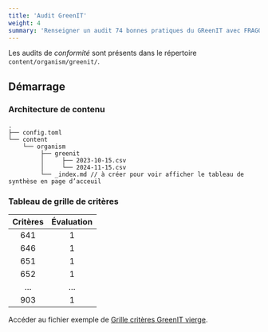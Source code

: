 ```yaml
---
title: 'Audit GreenIT'
weight: 4
summary: 'Renseigner un audit 74 bonnes pratiques du GReenIT avec FRAGO'
---
```


Les audits de *conformité* sont présents dans le répertoire `content/organism/greenit/`.


## Démarrage

### Architecture de contenu

```
.
├── config.toml
└── content
    └── organism
         ├── greenit
         │     ├── 2023-10-15.csv
         │     └── 2024-11-15.csv
         └── _index.md // à créer pour voir afficher le tableau de synthèse en page d’acceuil
```

### Tableau de grille de critères

| Critères | Évaluation |
| :------: | :--------: |
|    641   |      1     |
|    646   |      1     |
|    651   |      1     |
|    652   |      1     |
|     …    |      …     |
|    903   |      1     |

Accéder au fichier exemple de [Grille critères GreenIT vierge](https://raw.githubusercontent.com/lowdit/frago/master/exampleSite/exampleFiles/grille-criteres-greenit-1.0.csv).
